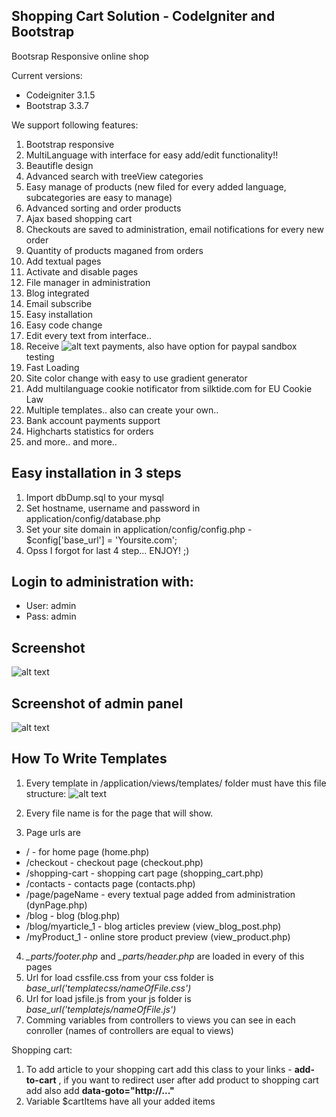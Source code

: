 ## Shopping Cart Solution - CodeIgniter and Bootstrap
Bootsrap Responsive online shop

Current versions:

* Codeigniter 3.1.5
* Bootstrap 3.3.7

We support following features:

1. Bootstrap responsive
2. MultiLanguage with interface for easy add/edit functionality!!
3. Beautifle design
4. Advanced search with treeView categories
5. Easy manage of products (new filed for every added language, subcategories are easy to manage)
6. Advanced sorting and order products
7. Ajax based shopping cart
8. Checkouts are saved to administration, email notifications for every new order
9. Quantity of products maganed from orders
10. Add textual pages
11. Activate and disable pages
12. File manager in administration
13. Blog integrated
14. Email subscribe
15. Easy installation
16. Easy code change
17. Edit every text from interface..
18. Receive ![alt text](https://raw.githubusercontent.com/kirilkirkov/Shopping-Cart-Solution-CodeIgniter/master/github/paypalLogo.png "Logo Title Text 1") payments, also have option for paypal sandbox testing
19. Fast Loading
20. Site color change with easy to use gradient generator
21. Add multilanguage cookie notificator from silktide.com for EU Cookie Law 
22. Multiple templates.. also can create your own.. 
23. Bank account payments support
24. Highcharts statistics for orders
25. and more.. and more.. 

## Easy installation in 3 steps
1. Import dbDump.sql to your mysql
2. Set hostname, username and password in application/config/database.php
3. Set your site domain in application/config/config.php - $config['base_url'] = 'Yoursite.com';
4. Opss I forgot for last 4 step... ENJOY! ;)

## Login to administration with:

* User: admin
* Pass: admin

## Screenshot
![alt text](https://raw.githubusercontent.com/kirilkirkov/Shopping-Cart-Solution-CodeIgniter/master/github/templates.png "Logo Title Text 1")

## Screenshot of admin panel
![alt text](https://raw.githubusercontent.com/kirilkirkov/Shopping-Cart-Solution-CodeIgniter/master/github/admin_panel4.png "Logo Title Text 1")

## How To Write Templates
1. Every template in /application/views/templates/ folder must have this file structure:
![alt text](https://raw.githubusercontent.com/kirilkirkov/Shopping-Cart-Solution-CodeIgniter/master/github/templateFileStructure.png "Logo Title Text 1")

2. Every file name is for the page that will show.
3. Page urls are
  * / - for home page (home.php)
  * /checkout - checkout page (checkout.php)
  * /shopping-cart - shopping cart page (shopping_cart.php)
  * /contacts - contacts page (contacts.php)
  * /page/pageName - every textual page added from administration (dynPage.php)
  * /blog - blog (blog.php)
  * /blog/myarticle_1 - blog articles preview (view_blog_post.php)
  * /myProduct_1 - online store product preview (view_product.php)
4. *_parts/footer.php* and *_parts/header.php* are loaded in every of this pages
5. Url for load cssfile.css from your css folder is *base_url('templatecss/nameOfFile.css')*
6. Url for load jsfile.js from your js folder is *base_url('templatejs/nameOfFile.js')*
7. Comming variables from controllers to views you can see in each conroller (names of controllers are equal to views)

Shopping cart:

1. To add article to your shopping cart add this class to your links - **add-to-cart** , if you want to redirect user after add product to shopping cart add also add **data-goto="http://..."**
2. Variable $cartItems have all your added items
